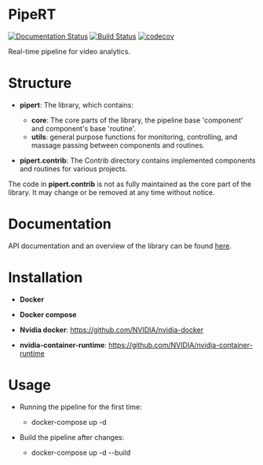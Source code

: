 # PipeRT
[![Documentation Status](https://readthedocs.org/projects/pipert/badge/?version=latest)](https://pipert.readthedocs.io/en/latest/?badge=latest)
[![Build Status](https://travis-ci.com/ItamarWilf/PipeRT.svg?branch=master)](https://travis-ci.com/ItamarWilf/PipeRT)
[![codecov](https://codecov.io/gh/ItamarWilf/PipeRT/branch/master/graph/badge.svg)](https://codecov.io/gh/ItamarWilf/PipeRT)

Real-time pipeline for video analytics.

Structure
=========
- **pipert**: The library, which contains:
    - **core**: The core parts of the library, the pipeline base 'component' and component's base 'routine'.
    - **utils**: general purpose functions for monitoring, controlling, and massage passing between components and routines.

- **pipert.contrib**: The Contrib directory contains implemented components and routines for various projects.  

The code in **pipert.contrib** is not as fully maintained as the core part of the library. It may change or be removed at any time without notice.

Documentation
=============
API documentation and an overview of the library can be found [here](https://pipert.readthedocs.io/en/latest/).

Installation
============
- **Docker**

- **Docker compose**

- **Nvidia docker**: https://github.com/NVIDIA/nvidia-docker

- **nvidia-container-runtime**: https://github.com/NVIDIA/nvidia-container-runtime

Usage
============
- Running the pipeline for the first time:
    - docker-compose up -d

- Build the pipeline after changes:
    - docker-compose up -d --build